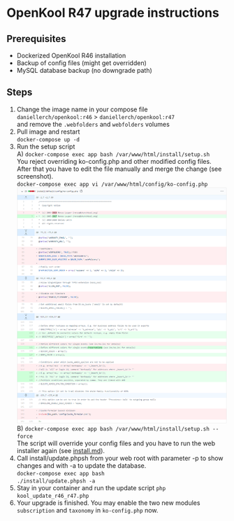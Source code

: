 # OpenKool R47 upgrade instructions

## Prerequisites
- Dockerized OpenKool R46 installation
- Backup of config files (might get overridden)
- MySQL database backup (no downgrade path)

## Steps
1. Change the image name in your compose file  
`daniellerch/openkool:r46` > `daniellerch/openkool:r47`  
and remove the `.webfolders` and `webfolders` volumes
2. Pull image and restart  
`docker-compose up -d`
3. Run the setup script  
A) `docker-compose exec app bash /var/www/html/install/setup.sh`  
You reject overriding ko-config.php and other modified config files. After that you have to edit the file manually and merge the change (see screenshot).  
`docker-compose exec app vi /var/www/html/config/ko-config.php`  
![](assets/ko-config.php_r46_r47.png)  
B) `docker-compose exec app bash /var/www/html/install/setup.sh --force`  
The script will override your config files and you have to run the web installer again (see [install.md](install.md)).
4. Call install/update.phpsh from your web root with parameter -p to show changes and with -a to update the database.  
`docker-compose exec app bash`  
`./install/update.phpsh -a`
5. Stay in your container and run the update script
`php kool_update_r46_r47.php`
6. Your upgrade is finished. You may enable the two new modules `subscription` and `taxonomy` in `ko-config.php` now.
